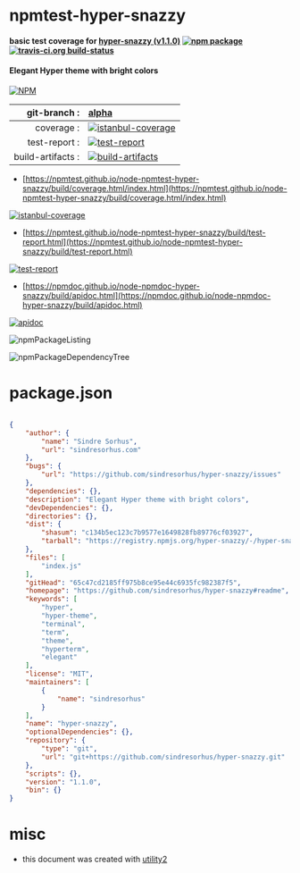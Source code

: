 # npmtest-hyper-snazzy

#### basic test coverage for  [hyper-snazzy (v1.1.0)](https://github.com/sindresorhus/hyper-snazzy#readme)  [![npm package](https://img.shields.io/npm/v/npmtest-hyper-snazzy.svg?style=flat-square)](https://www.npmjs.org/package/npmtest-hyper-snazzy) [![travis-ci.org build-status](https://api.travis-ci.org/npmtest/node-npmtest-hyper-snazzy.svg)](https://travis-ci.org/npmtest/node-npmtest-hyper-snazzy)

#### Elegant Hyper theme with bright colors

[![NPM](https://nodei.co/npm/hyper-snazzy.png?downloads=true&downloadRank=true&stars=true)](https://www.npmjs.com/package/hyper-snazzy)

| git-branch : | [alpha](https://github.com/npmtest/node-npmtest-hyper-snazzy/tree/alpha)|
|--:|:--|
| coverage : | [![istanbul-coverage](https://npmtest.github.io/node-npmtest-hyper-snazzy/build/coverage.badge.svg)](https://npmtest.github.io/node-npmtest-hyper-snazzy/build/coverage.html/index.html)|
| test-report : | [![test-report](https://npmtest.github.io/node-npmtest-hyper-snazzy/build/test-report.badge.svg)](https://npmtest.github.io/node-npmtest-hyper-snazzy/build/test-report.html)|
| build-artifacts : | [![build-artifacts](https://npmtest.github.io/node-npmtest-hyper-snazzy/glyphicons_144_folder_open.png)](https://github.com/npmtest/node-npmtest-hyper-snazzy/tree/gh-pages/build)|

- [https://npmtest.github.io/node-npmtest-hyper-snazzy/build/coverage.html/index.html](https://npmtest.github.io/node-npmtest-hyper-snazzy/build/coverage.html/index.html)

[![istanbul-coverage](https://npmtest.github.io/node-npmtest-hyper-snazzy/build/screenCapture.buildCi.browser.%252Ftmp%252Fbuild%252Fcoverage.lib.html.png)](https://npmtest.github.io/node-npmtest-hyper-snazzy/build/coverage.html/index.html)

- [https://npmtest.github.io/node-npmtest-hyper-snazzy/build/test-report.html](https://npmtest.github.io/node-npmtest-hyper-snazzy/build/test-report.html)

[![test-report](https://npmtest.github.io/node-npmtest-hyper-snazzy/build/screenCapture.buildCi.browser.%252Ftmp%252Fbuild%252Ftest-report.html.png)](https://npmtest.github.io/node-npmtest-hyper-snazzy/build/test-report.html)

- [https://npmdoc.github.io/node-npmdoc-hyper-snazzy/build/apidoc.html](https://npmdoc.github.io/node-npmdoc-hyper-snazzy/build/apidoc.html)

[![apidoc](https://npmdoc.github.io/node-npmdoc-hyper-snazzy/build/screenCapture.buildCi.browser.%252Ftmp%252Fbuild%252Fapidoc.html.png)](https://npmdoc.github.io/node-npmdoc-hyper-snazzy/build/apidoc.html)

![npmPackageListing](https://npmtest.github.io/node-npmtest-hyper-snazzy/build/screenCapture.npmPackageListing.svg)

![npmPackageDependencyTree](https://npmtest.github.io/node-npmtest-hyper-snazzy/build/screenCapture.npmPackageDependencyTree.svg)



# package.json

```json

{
    "author": {
        "name": "Sindre Sorhus",
        "url": "sindresorhus.com"
    },
    "bugs": {
        "url": "https://github.com/sindresorhus/hyper-snazzy/issues"
    },
    "dependencies": {},
    "description": "Elegant Hyper theme with bright colors",
    "devDependencies": {},
    "directories": {},
    "dist": {
        "shasum": "c134b5ec123c7b9577e1649828fb89776cf03927",
        "tarball": "https://registry.npmjs.org/hyper-snazzy/-/hyper-snazzy-1.1.0.tgz"
    },
    "files": [
        "index.js"
    ],
    "gitHead": "65c47cd2185ff975b8ce95e44c6935fc982387f5",
    "homepage": "https://github.com/sindresorhus/hyper-snazzy#readme",
    "keywords": [
        "hyper",
        "hyper-theme",
        "terminal",
        "term",
        "theme",
        "hyperterm",
        "elegant"
    ],
    "license": "MIT",
    "maintainers": [
        {
            "name": "sindresorhus"
        }
    ],
    "name": "hyper-snazzy",
    "optionalDependencies": {},
    "repository": {
        "type": "git",
        "url": "git+https://github.com/sindresorhus/hyper-snazzy.git"
    },
    "scripts": {},
    "version": "1.1.0",
    "bin": {}
}
```



# misc
- this document was created with [utility2](https://github.com/kaizhu256/node-utility2)
